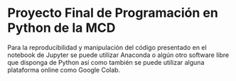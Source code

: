 
# Proyecto Final de Programación en Python de la MCD 

Para la reproducibilidad y manipulación del código presentado en el notebook de Jupyter se puede utilizar Anaconda o algún otro software libre que disponga de Python así como también se puede utilizar alguna plataforma online como Google Colab. 

